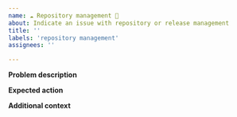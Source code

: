 ```yaml
---
name: ☁ Repository management 🎂
about: Indicate an issue with repository or release management
title: ''
labels: 'repository management'
assignees: ''

---
```


**Problem description**
<!-- A clear and concise description of what the problem is.  -->

**Expected action**
<!-- A clear and concise description of what should be done. -->


**Additional context**
<!-- Add any other context of the management issue e.g. reference documents. -->
